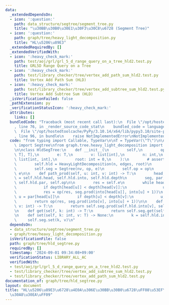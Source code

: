 ```yaml
---
data:
  _extendedDependsOn:
  - icon: ':question:'
    path: data_structure/segtree/segment_tree.py
    title: "\u30BB\u30B0\u30E1\u30F3\u30C8\u6728 (Segment Tree)"
  - icon: ':question:'
    path: graph/tree/heavy_light_decomposition.py
    title: "HL\u5206\u89E3"
  _extendedRequiredBy: []
  _extendedVerifiedWith:
  - icon: ':heavy_check_mark:'
    path: test/aoj/grl/grl_5_d_range_query_on_a_tree_hld2.test.py
    title: GRL5D Range Query on a Tree
  - icon: ':heavy_check_mark:'
    path: test/library_checker/tree/vertex_add_path_sum_hld2.test.py
    title: Vertex Add Path Sum (HLD)
  - icon: ':heavy_check_mark:'
    path: test/library_checker/tree/vertex_add_subtree_sum_hld2.test.py
    title: Vertex Add Subtree Sum (HLD)
  _isVerificationFailed: false
  _pathExtension: py
  _verificationStatusIcon: ':heavy_check_mark:'
  attributes:
    links: []
  bundledCode: "Traceback (most recent call last):\n  File \"/opt/hostedtoolcache/PyPy/3.10.14/x64/lib/pypy3.10/site-packages/onlinejudge_verify/documentation/build.py\"\
    , line 76, in _render_source_code_stat\n    bundled_code = language.bundle(\n\
    \  File \"/opt/hostedtoolcache/PyPy/3.10.14/x64/lib/pypy3.10/site-packages/onlinejudge_verify/languages/python.py\"\
    , line 96, in bundle\n    raise NotImplementedError\nNotImplementedError\n"
  code: "from typing import Callable, TypeVar\n\nT = TypeVar(\"T\")\n\nfrom data_structure.segtree.segment_tree\
    \ import Segtree\nfrom graph.tree.heavy_light_decomposition import HeavyLightDecomposition\n\
    \n\nclass HldSegTree:\n    def __init__(\n        self,\n        op: Callable[[T,\
    \ T], T],\n        e: T,\n        v: list[int],\n        n: int,\n        edges:\
    \ list[int, int],\n        root: int = 0,\n    ):\n        # assert n == len(v)\n\
    \        self.hld = HeavyLightDecomposition(n, edges, root)\n        nv = self.hld.build_list(v)\n\
    \        self.seg = Segtree(nv, op, e)\n        self.op = op\n        self.e =\
    \ e\n\n    def path_prod(self, u: int, v: int) -> T:\n        head, into, depth\
    \ = self.hld.head, self.hld.into, self.hld.depth\n        seg, par, op = self.seg,\
    \ self.hld.par, self.op\n\n        res = self.e\n        while head[u] != head[v]:\n\
    \            if depth[head[u]] < depth[head[v]]:\n                u, v = v, u\n\
    \            res = op(res, seg.prod(into[head[u]], into[u] + 1))\n           \
    \ u = par[head[u]]\n        if depth[u] < depth[v]:\n            u, v = v, u\n\
    \        return op(res, seg.prod(into[v], into[u] + 1))\n\n    def subtree_prod(self,\
    \ v: int) -> T:\n        return self.seg.prod(self.hld.into[v], self.hld.out[v])\n\
    \n    def get(self, k: int) -> T:\n        return self.seg.get(self.hld.into[k])\n\
    \n    def set(self, k: int, v: T) -> None:\n        k = self.hld.into[k]\n   \
    \     self.seg.set(k, v)\n"
  dependsOn:
  - data_structure/segtree/segment_tree.py
  - graph/tree/heavy_light_decomposition.py
  isVerificationFile: false
  path: graph/tree/hld_segtree.py
  requiredBy: []
  timestamp: '2024-09-01 09:34:08+09:00'
  verificationStatus: LIBRARY_ALL_AC
  verifiedWith:
  - test/aoj/grl/grl_5_d_range_query_on_a_tree_hld2.test.py
  - test/library_checker/tree/vertex_add_subtree_sum_hld2.test.py
  - test/library_checker/tree/vertex_add_path_sum_hld2.test.py
documentation_of: graph/tree/hld_segtree.py
layout: document
title: "HL\u5206\u89E3\u6728\u4E0A\u306E\u30BB\u30B0\u6728\uFF08\u53EF\u63DB\u30AF\
  \u30A8\u30EA\uFF09"
---
```


